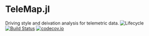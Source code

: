 # TeleMap.jl
Driving style and deivation analysis for telemetric data. 
![Lifecycle](https://img.shields.io/badge/lifecycle-experimental-orange.svg)<!--
![Lifecycle](https://img.shields.io/badge/lifecycle-maturing-blue.svg)
![Lifecycle](https://img.shields.io/badge/lifecycle-stable-green.svg)
![Lifecycle](https://img.shields.io/badge/lifecycle-retired-orange.svg)
![Lifecycle](https://img.shields.io/badge/lifecycle-archived-red.svg)
![Lifecycle](https://img.shields.io/badge/lifecycle-dormant-blue.svg) -->
[![Build Status](https://travis-ci.com/nikpocuca/TeleMap.jl.svg?branch=master)](https://travis-ci.com/nikpocuca/TeleMap.jl)
[![codecov.io](http://codecov.io/github/nikpocuca/TeleMap.jl/coverage.svg?branch=master)](http://codecov.io/github/nikpocuca/TeleMap.jl?branch=master)
